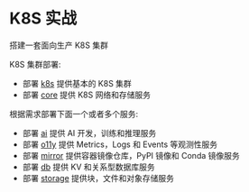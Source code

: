 # K8S 实战

搭建一套面向生产 K8S 集群

K8S 集群部署:

- 部署 [k8s](docs/) 提供基本的 K8S 集群
- 部署 [core](core/) 提供 K8S 网络和存储服务

根据需求部署下面一个或者多个服务:

- 部署 [ai](ai/) 提供 AI 开发，训练和推理服务
- 部署 [o11y](o11y/) 提供 Metrics，Logs 和 Events 等观测性服务
- 部署 [mirror](mirror/) 提供容器镜像仓库，PyPI 镜像和 Conda 镜像服务
- 部署 [db](db/) 提供 KV 和关系型数据库服务
- 部署 [storage](storage/) 提供块，文件和对象存储服务

